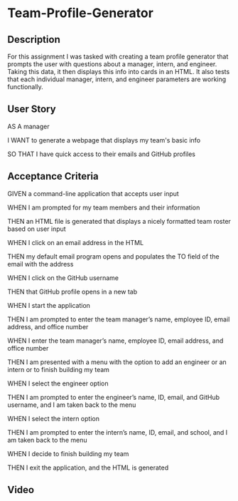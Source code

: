 # Team-Profile-Generator
## Description
For this assignment I was tasked with creating a team profile generator that prompts the user with questions about a manager, intern, and engineer. Taking this data, it then displays this info into cards in an HTML. It also tests that each individual manager, intern, and engineer parameters are working functionally. 

## User Story
AS A manager

I WANT to generate a webpage that displays my team's basic info

SO THAT I have quick access to their emails and GitHub profiles

## Acceptance Criteria
GIVEN a command-line application that accepts user input

WHEN I am prompted for my team members and their information

THEN an HTML file is generated that displays a nicely formatted team roster based on user input

WHEN I click on an email address in the HTML

THEN my default email program opens and populates the TO field of the email with the address

WHEN I click on the GitHub username

THEN that GitHub profile opens in a new tab

WHEN I start the application

THEN I am prompted to enter the team manager’s name, employee ID, email address, and office number

WHEN I enter the team manager’s name, employee ID, email address, and office number

THEN I am presented with a menu with the option to add an engineer or an intern or to finish building my team

WHEN I select the engineer option

THEN I am prompted to enter the engineer’s name, ID, email, and GitHub username, and I am taken back to the menu

WHEN I select the intern option

THEN I am prompted to enter the intern’s name, ID, email, and school, and I am taken back to the menu

WHEN I decide to finish building my team

THEN I exit the application, and the HTML is generated

## Video
